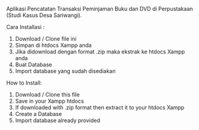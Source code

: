 Aplikasi Pencatatan Transaksi Peminjaman Buku dan DVD di Perpustakaan (Studi Kasus Desa Sariwangi).


Cara Installasi : 
1. Download / Clone file ini
2. Simpan di htdocs Xampp anda
3. Jika didownload dengan format .zip maka ekstrak ke htdocs Xampp anda
4. Buat Database
5. Import database yang sudah disediakan 

How to Install:
1. Download / Clone this file
2. Save in your Xampp htdocs
3. If downloaded with .zip format then extract it to your htdocs Xampp
4. Create a Database
5. Import database already provided

